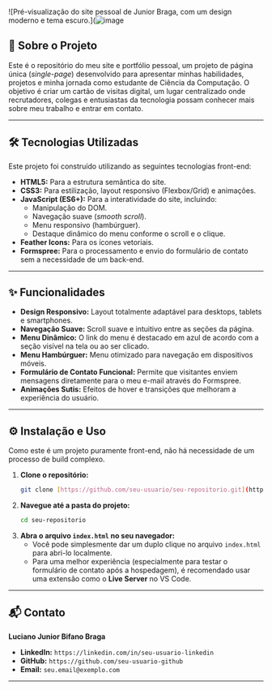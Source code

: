 ![Pré-visualização do site pessoal de Junior Braga, com um design moderno e tema escuro.](![image](https://github.com/user-attachments/assets/77683cfe-6413-4d41-81cf-46835a9041eb)

## 🚀 Sobre o Projeto

Este é o repositório do meu site e portfólio pessoal, um projeto de página única (*single-page*) desenvolvido para apresentar minhas habilidades, projetos e minha jornada como estudante de Ciência da Computação. O objetivo é criar um cartão de visitas digital, um lugar centralizado onde recrutadores, colegas e entusiastas da tecnologia possam conhecer mais sobre meu trabalho e entrar em contato.

---

## 🛠️ Tecnologias Utilizadas

Este projeto foi construído utilizando as seguintes tecnologias front-end:

* **HTML5:** Para a estrutura semântica do site.
* **CSS3:** Para estilização, layout responsivo (Flexbox/Grid) e animações.
* **JavaScript (ES6+):** Para a interatividade do site, incluindo:
    * Manipulação do DOM.
    * Navegação suave (*smooth scroll*).
    * Menu responsivo (hambúrguer).
    * Destaque dinâmico do menu conforme o scroll e o clique.
* **Feather Icons:** Para os ícones vetoriais.
* **Formspree:** Para o processamento e envio do formulário de contato sem a necessidade de um back-end.

---

## ✨ Funcionalidades

- **Design Responsivo:** Layout totalmente adaptável para desktops, tablets e smartphones.
- **Navegação Suave:** Scroll suave e intuitivo entre as seções da página.
- **Menu Dinâmico:** O link do menu é destacado em azul de acordo com a seção visível na tela ou ao ser clicado.
- **Menu Hambúrguer:** Menu otimizado para navegação em dispositivos móveis.
- **Formulário de Contato Funcional:** Permite que visitantes enviem mensagens diretamente para o meu e-mail através do Formspree.
- **Animações Sutis:** Efeitos de hover e transições que melhoram a experiência do usuário.

---

## ⚙️ Instalação e Uso

Como este é um projeto puramente front-end, não há necessidade de um processo de build complexo.

1.  **Clone o repositório:**
    ```bash
    git clone [https://github.com/seu-usuario/seu-repositorio.git](https://github.com/seu-usuario/seu-repositorio.git)
    ```
2.  **Navegue até a pasta do projeto:**
    ```bash
    cd seu-repositorio
    ```
3.  **Abra o arquivo `index.html` no seu navegador:**
    * Você pode simplesmente dar um duplo clique no arquivo `index.html` para abri-lo localmente.
    * Para uma melhor experiência (especialmente para testar o formulário de contato após a hospedagem), é recomendado usar uma extensão como o **Live Server** no VS Code.

---

## 📬 Contato

**Luciano Junior Bifano Braga**

* **LinkedIn:** `https://linkedin.com/in/seu-usuario-linkedin`
* **GitHub:** `https://github.com/seu-usuario-github`
* **Email:** `seu.email@exemplo.com`

---
